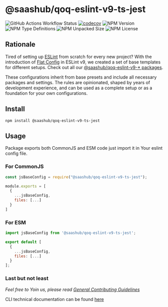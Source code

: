 # @saashub/qoq-eslint-v9-ts-jest

![GitHub Actions Workflow Status](https://img.shields.io/github/actions/workflow/status/saashub-it/qoq/main.yml) [![codecov](https://codecov.io/gh/saashub-it/qoq/graph/badge.svg?flag=eslint-v9-ts-jest&token=PQ1XAQQ257)](https://codecov.io/gh/saashub-it/qoq/flags/eslint-v9-ts-jest) ![NPM Version](https://img.shields.io/npm/v/%40saashub%2Fqoq-eslint-v9-ts-jest)
![NPM Type Definitions](https://img.shields.io/npm/types/%40saashub%2Fqoq-eslint-v9-ts-jest) ![NPM Unpacked Size](https://img.shields.io/npm/unpacked-size/%40saashub%2Fqoq-eslint-v9-ts-jest) ![NPM License](https://img.shields.io/npm/l/%40saashub%2Fqoq-eslint-v9-ts-jest)

## Rationale

Tired of setting up [ESLint](https://www.npmjs.com/package/eslint) from scratch for every new project? With the introduction of [Flat Config](https://eslint.org/docs/latest/use/configure/configuration-files) in ESLint v9, we created a set of base templates for different setups. Check out all our [@saashub/qoq-eslint-v9-* packages](https://www.npmjs.com/search?q=%40saashub%2Fqoq-eslint-v9-).

These configurations inherit from base presets and include all necessary packages and settings. The rules are opinionated, shaped by years of development experience, and can be used as a complete setup or as a foundation for your own configurations.


## Install

    npm install @saashub/qoq-eslint-v9-ts-jest

## Usage

Package exports both CommonJS and ESM code just import it in Your eslint config file.

### For CommonJS

```js
const jsBaseConfig = require("@saashub/qoq-eslint-v9-ts-jest");

module.exports = [
  {
    ...jsBaseConfig,
    files: [...]
  }
]
```

### For ESM

```js
import jsBaseConfig from '@saashub/qoq-eslint-v9-ts-jest';

export default [
  {
    ...jsBaseConfig,
    files: [...]
  }
];
```

### Last but not least

_Feel free to Yoin us, please read [General Contributing Guidelines](https://github.com/saashub-it/qoq/blob/master/.github/CONTRIBUTING.md)_

CLI technical documentation can be found [here](../eslint-v9/PROJECT.md)
